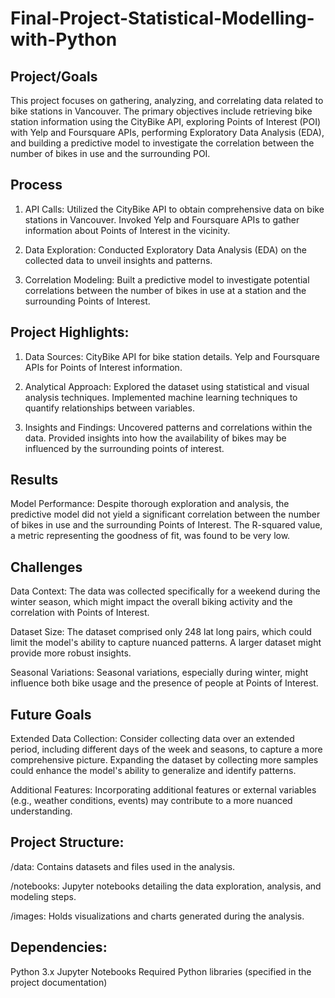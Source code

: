 # Final-Project-Statistical-Modelling-with-Python

## Project/Goals
This project focuses on gathering, analyzing, and correlating data related to bike stations in Vancouver. The primary objectives include retrieving bike station information using the CityBike API, exploring Points of Interest (POI) with Yelp and Foursquare APIs, performing Exploratory Data Analysis (EDA), and building a predictive model to investigate the correlation between the number of bikes in use and the surrounding POI.

## Process
1. API Calls:
Utilized the CityBike API to obtain comprehensive data on bike stations in Vancouver.
Invoked Yelp and Foursquare APIs to gather information about Points of Interest in the vicinity.

2. Data Exploration:
Conducted Exploratory Data Analysis (EDA) on the collected data to unveil insights and patterns.

3. Correlation Modeling:
Built a predictive model to investigate potential correlations between the number of bikes in use at a station and the surrounding Points of Interest.

## Project Highlights:

1. Data Sources:
CityBike API for bike station details.
Yelp and Foursquare APIs for Points of Interest information.

2. Analytical Approach:
Explored the dataset using statistical and visual analysis techniques.
Implemented machine learning techniques to quantify relationships between variables.

3. Insights and Findings:
Uncovered patterns and correlations within the data.
Provided insights into how the availability of bikes may be influenced by the surrounding points of interest.

## Results
Model Performance: Despite thorough exploration and analysis, the predictive model did not yield a significant correlation between the number of bikes in use and the surrounding Points of Interest. The R-squared value, a metric representing the goodness of fit, was found to be very low.

## Challenges 
Data Context: The data was collected specifically for a weekend during the winter season, which might impact the overall biking activity and the correlation with Points of Interest.

Dataset Size: The dataset comprised only 248 lat long pairs, which could limit the model's ability to capture nuanced patterns. A larger dataset might provide more robust insights.

Seasonal Variations: Seasonal variations, especially during winter, might influence both bike usage and the presence of people at Points of Interest.

## Future Goals
Extended Data Collection: Consider collecting data over an extended period, including different days of the week and seasons, to capture a more comprehensive picture. Expanding the dataset by collecting more samples could enhance the model's ability to generalize and identify patterns.

Additional Features: Incorporating additional features or external variables (e.g., weather conditions, events) may contribute to a more nuanced understanding.

## Project Structure:
/data:
Contains datasets and files used in the analysis.

/notebooks:
Jupyter notebooks detailing the data exploration, analysis, and modeling steps.

/images:
Holds visualizations and charts generated during the analysis.

## Dependencies:
Python 3.x
Jupyter Notebooks
Required Python libraries (specified in the project documentation)
